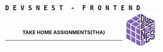 <!-- # FrontendTha-Devsnest
Day wise frontend THA of DEVSNEST -->

<h2>
    <samp> D E V S N E S T &nbsp;-&nbsp; F R O N T E N D</samp>
    <img align="right" src="https://github.com/thisiskartikgupta/Devsnest-Frontend/blob/main/readme_files/logo_devsnest.png" alt="Devsnest doc" width="120px" />
</h2>
<br/>


<h3 align="center">
    <strong>TAKE HOME ASSIGNMENTS(THA)</strong>
</h3>

---
<!-- 
| __DAY__ | __TOPIC__ | __THA__ | __REPO LINK__ | __LIVE LINK__ |
| --- | --- | --- | --- | --- |
**01** | _Introduction to HTML_ | ```Create a letter template as per given image``` | [**THA01**](https://github.com/thisiskartikgupta/Devsnest-Frontend/tree/main/Day%2001%20-%20Introduction%20to%20HTML) |
**02** | _Introduction to CSS_ | ```Style the letter template from prrvious THA using CSS``` | [**THA02**](https://github.com/thisiskartikgupta/Devsnest-Frontend/blob/main/Day%2002%20-%20Introduction%20to%20CSS) |
**03** | _Continuing with CSS_ | ```Create a resume template as per given image with use of CSS and HTML``` | [**THA03**](https://github.com/thisiskartikgupta/Devsnest-Frontend/tree/main/Day%2003%20-%20Continuing%20with%20CSS) |
**04** | _Position, Display, Overflow in CSS_ | ```Make an analog clock``` | [**THA04**](https://github.com/thisiskartikgupta/Devsnest-Frontend/tree/main/Day%2004%20-%20Position%2C%20Display%2C%20Overflow) |
**05** | _Introduction to Javascript_ | ```Covering the basics``` | [**THA05**](https://github.com/thisiskartikgupta/Devsnest-Frontend/tree/main/Day%2005%20-%20Introduction%20to%20Javascript) |
**06** | _Introduction to Javascript (Contd.)_ | ```Javascript Coding based challenges``` | [**THA06**](https://github.com/thisiskartikgupta/Devsnest-Frontend/tree/main/Day%2006%20-%20Introduction%20to%20Javascript) |
**07** | _Objects in JavaScript_ | ```Javascript Coding based challenges``` | [**THA07**](https://github.com/thisiskartikgupta/Devsnest-Frontend/tree/main/Day%2007%20-%20Objects%20in%20Javascript) |
**08** | _Objects in JavaScript (Contd.)_ | ```Seat Book Counter``` | [**THA08**](https://github.com/thisiskartikgupta/Devsnest-Frontend/tree/main/Day%2008%20-%20Objects%20in%20Javascript%20(Contd.)/THA) | [*LIVE SITE (GitHub Pages)*](https://thisiskartikgupta.github.io/Seat-Book-Count-JS/)
**09** | _this keyword in JavaScript_ | ```Play with this, bind(), apply(), call() and events``` | [**THA09**](https://github.com/thisiskartikgupta/Devsnest-Frontend/tree/main/Day%2009%20-%20JavaScript%20this%20keyword) |
**10** | _Functions in JavaScript_ | ```Make a card based memory game``` | [**THA10**](https://github.com/thisiskartikgupta/MEMCARDS) |[_LIVE SITE (GitHub Pages)_](https://thisiskartikgupta.github.io/MEMCARDS/)
**11** | _Prototypical Inheritance_ | ```Make a quiz app using JS``` | [**THA11**](https://github.com/thisiskartikgupta/Devsnest-Frontend/tree/main/Day%2011%20-%20Prototypical%20Inheritance%20in%20JS/Side%20Notes) |
**12** | _Synchronous And Asynchronous Javascript_ | ```Make a TODO list using localStorage``` | [**THA12**](https://github.com/thisiskartikgupta/Devsnest-Frontend/tree/main/Day%2012%20-%20Synchronous%20and%20Asynchronous%20Javascript) | [_LIVE SITE (GitHub Pages)_](https://thisiskartikgupta.github.io/TODO-Lets-Do/)
**13** | _Promises, Async and Await in JS_ | ```Make a website using API``` | [**THA13**](https://github.com/thisiskartikgupta/Devsnest-Frontend/tree/main/Day%2013%20-%20Promises%20%2C%20Async%20and%20Await%20in%20Javascript) |
**15** | _React Basics_ | ```Print Hello World using React``` | [**THA15**](https://github.com/thisiskartikgupta/Devsnest-Frontend/tree/main/Day%2015%20-%20React%20Basics/THA) | 
**16** | _Installing React and Functional Components_ | ```(a)Make a card display React app ``` | [**THA16A**](https://github.com/thisiskartikgupta/Devsnest-Frontend/tree/main/Day%2016%20-%20Installing%20React%20and%20Functional%20Components/THA/react-cards) | [_LIVE SITE (Netlify)_](https://thisiskartikgupta-react-cards.netlify.app/)
| | | ```(b)Make a chess grid card application using React``` | [**THA16B**](https://github.com/thisiskartikgupta/Devsnest-Frontend/tree/main/Day%2016%20-%20Installing%20React%20and%20Functional%20Components/THA2/react-chess-grid) | [_LIVE SITE (Netlify)_](https://react-chess-grid-thisiskartikgupta.netlify.app/)
**17** | _JSX and React Props_ | ```Make a scroll view in React``` | [**THA17**](https://github.com/thisiskartikgupta/Devsnest-Frontend/tree/main/Day%2017%20-%20JSX%20and%20React%20Props/THA/react-scroll-view) | [_LIVE SITE (Firebase)_](https://thisiskartikgupta-scrollview.web.app/)
**18** | _Inline Styles and Reusable Components_ | ```Make a chess grid using resuable components``` | [**THA18**](https://github.com/thisiskartikgupta/Devsnest-Frontend/tree/main/Day%2018%20-%20Inline%20Styles%20and%20Reusable%20Components/THA/chess-grid-2) | [_LIVE SITE (Netlify)_](https://chess-grid-2-tikg.netlify.app/)
**19** | _Class Components, Lifecycle Methods, Webpacks_ | ```Make a React app having 4 counters with each managing their own state``` | [**THA19**](https://github.com/thisiskartikgupta/Devsnest-Frontend/tree/main/Day%2019%20-%20Class%20Components%2C%20Lifecycle%20Methods%20and%20%20Webpacks/THA) | [_LIVE_SITE (Cloudflare)_](https://four-counters.thisiskartikgupta.workers.dev/)

--- -->

